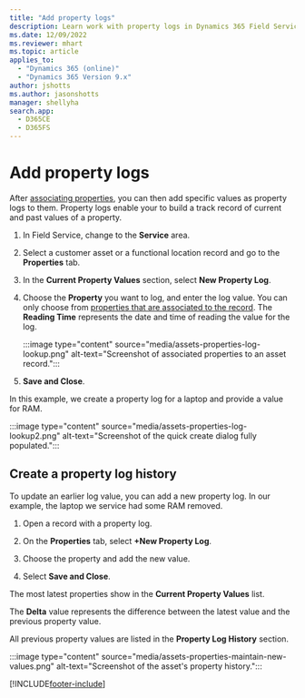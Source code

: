 ```yaml
---
title: "Add property logs"
description: Learn work with property logs in Dynamics 365 Field Service.
ms.date: 12/09/2022
ms.reviewer: mhart
ms.topic: article
applies_to: 
  - "Dynamics 365 (online)"
  - "Dynamics 365 Version 9.x"
author: jshotts
ms.author: jasonshotts
manager: shellyha
search.app: 
  - D365CE
  - D365FS
---
```


# Add property logs

After [associating properties](asset-properties.md#associate-templates-to-assets-functional-locations-or-categories), you can then add specific values as property logs to them. Property logs enable your to build a track record of current and past values of a property.

1. In Field Service, change to the **Service** area.

1. Select a customer asset or a functional location record and go to the **Properties** tab.

1. In the **Current Property Values** section, select **New Property Log**.

1. Choose the **Property** you want to log, and enter the log value. You can only choose from [properties that are associated to the record](asset-properties.md#associate-templates-to-assets-functional-locations-or-categories). The **Reading Time** represents the date and time of reading the value for the log.

   :::image type="content" source="media/assets-properties-log-lookup.png" alt-text="Screenshot of associated properties to an asset record.":::

1. **Save and Close**.

In this example, we create a property log for a laptop and provide a value for RAM.

:::image type="content" source="media/assets-properties-log-lookup2.png" alt-text="Screenshot of the quick create dialog fully populated.":::

## Create a property log history

To update an earlier log value, you can add a new property log. In our example, the laptop we service had some RAM removed.

1. Open a record with a property log.

1. On the **Properties** tab, select **+New Property Log**.

1. Choose the property and add the new value.

1. Select **Save and Close**.

The most latest properties show in the **Current Property Values** list.

The **Delta** value represents the difference between the latest value and the previous property value.  

All previous property values are listed in the **Property Log History** section.

:::image type="content" source="media/assets-properties-maintain-new-values.png" alt-text="Screenshot of the asset's property history.":::

[!INCLUDE[footer-include](../includes/footer-banner.md)]
